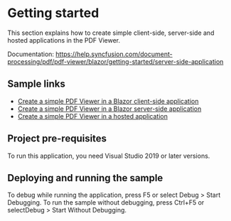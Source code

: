 # Getting started
This section explains how to create simple client-side, server-side and hosted applications in the PDF Viewer.

Documentation: https://help.syncfusion.com/document-processing/pdf/pdf-viewer/blazor/getting-started/server-side-application

## Sample links
* <a href="Client-side application">Create a simple PDF Viewer in a Blazor client-side application</a>
* <a href="Server-side application">Create a simple PDF Viewer in a Blazor server-side application</a>
* <a href="Hosted application">Create a simple PDF Viewer in a hosted application</a>

## Project pre-requisites
To run this application, you need Visual Studio 2019 or later versions.

## Deploying and running the sample
To debug while running the application, press F5 or select Debug > Start Debugging. To run the sample without debugging, press Ctrl+F5 or selectDebug > Start Without Debugging.